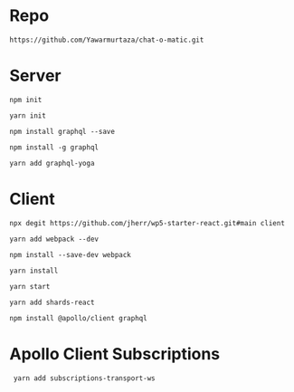 # Repo
```
https://github.com/Yawarmurtaza/chat-o-matic.git
```

# Server
```
npm init
```
```
yarn init
```
```
npm install graphql --save
```
```
npm install -g graphql
```
```
yarn add graphql-yoga
```

# Client
```
npx degit https://github.com/jherr/wp5-starter-react.git#main client
```
```
yarn add webpack --dev
```
```
npm install --save-dev webpack
```
```
yarn install
```
```
yarn start
```
```
yarn add shards-react
```
```
npm install @apollo/client graphql
```


# Apollo Client Subscriptions
```
 yarn add subscriptions-transport-ws
```